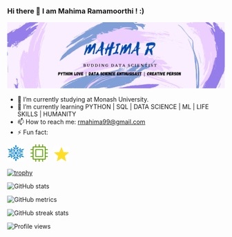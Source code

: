 ### Hi there 👋 I am Mahima Ramamoorthi ! :)

![Code Blooded Human !](https://github.com/mahis-tale/DP-/blob/main/Mahima%20R.png)


- 🔭 I’m currently studying at Monash University. 
- 🌱 I’m currently learning PYTHON | SQL | DATA SCIENCE | ML | LIFE SKILLS | HUMANITY 
- 📫 How to reach me: rmahima99@gmail.com 
- ⚡ Fun fact:  




<a href='https://archiveprogram.github.com/'><img src='https://raw.githubusercontent.com/acervenky/animated-github-badges/master/assets/acbadge.gif' width='40' height='40'></a> <a href='https://docs.github.com/en/developers'><img src='https://raw.githubusercontent.com/acervenky/animated-github-badges/master/assets/devbadge.gif' width='40' height='40'></a> <a href='https://stars.github.com/'><img src='https://raw.githubusercontent.com/acervenky/animated-github-badges/master/assets/starbadge.gif' width='35' height='35'></a> 

[![trophy](https://github-profile-trophy.vercel.app/?username=mahis-tale)](https://github.com/ryo-ma/github-profile-trophy)

![GitHub stats](https://github-readme-stats.vercel.app/api?username=mahis-tale&show_icons=true)  

![GitHub metrics](https://metrics.lecoq.io/mahis-tale)  

![GitHub streak stats](https://github-readme-streak-stats.herokuapp.com/?user=mahis-tale)  

![Profile views](https://gpvc.arturio.dev/mahis-tale)  
